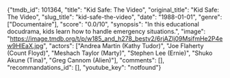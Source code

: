 {"tmdb_id": 101364, "title": "Kid Safe: The Video", "original_title": "Kid Safe: The Video", "slug_title": "kid-safe-the-video", "date": "1988-01-01", "genre": ["Documentaire"], "score": "0.0/10", "synopsis": "In this educational docudrama, kids learn how to handle emergency situations.", "image": "https://image.tmdb.org/t/p/w185_and_h278_bestv2/6rjAZlj09MsifmHe2P4ew9HlEaX.jpg", "actors": ["Andrea Martin (Kathy Tudor)", "Joe Flaherty (Count Floyd)", "Meshach Taylor (Marty)", "Stephen Lee (Ernie)", "Shuko Akune (Tina)", "Greg Cannom (Alien)"], "comments": [], "recommandations_id": [], "youtube_key": "notfound"}